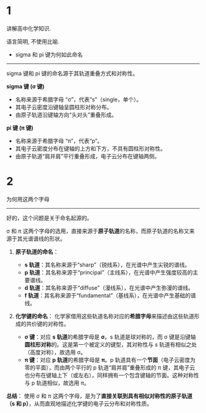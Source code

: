 # 1

讲解高中化学知识.

语言简明, 不使用比喻.

- sigma 和 pi 键为何如此命名

---

sigma 键和 pi 键的命名源于其轨道重叠方式和对称性。

**sigma 键 (σ 键)**

- 名称来源于希腊字母 “σ”，代表“s”（single，单个）。
- 其电子云密度沿键轴呈圆柱形对称分布。
- 由原子轨道沿键轴方向“头对头”重叠形成。

**pi 键 (π 键)**

- 名称来源于希腊字母 “π”，代表“p”。
- 其电子云密度分布在键轴的上方和下方，不具有圆柱形对称性。
- 由原子轨道“肩并肩”平行重叠形成，电子云分布在键轴两侧。

# 2

为何用这两个字母

---

好的，这个问题是关于命名起源的。

σ 和 π 这两个字母的选用，直接来源于**原子轨道**的名称，而原子轨道的名称又来源于其光谱谱线的形状。

1.  **原子轨道的命名**：

    - **s 轨道**：其名称来源于“sharp”（锐线系），在光谱中产生尖锐的谱线。
    - **p 轨道**：其名称来源于“principal”（主线系），在光谱中产生强度较高的主要谱线。
    - **d 轨道**：其名称来源于“diffuse”（漫线系），在光谱中产生弥漫的谱线。
    - **f 轨道**：其名称来源于“fundamental”（基线系），在光谱中产生基础的谱线。

2.  **化学键的命名**：
    化学家借用这些轨道名称对应的**希腊字母**来描述由这些轨道形成的共价键的对称性。
    - **σ 键**：对应 **s 轨道**的希腊字母是 **σ**。s 轨道是球对称的，而 σ 键是沿键轴**圆柱形对称**的。这是第一个被定义的键型，其对称性与 s 轨道有相似之处（高度对称），故选用 σ。
    - **π 键**：对应 **p 轨道**的希腊字母是 **π**。p 轨道具有一个**节面**（电子云密度为零的平面），而由两个平行的 p 轨道“肩并肩”重叠形成的 π 键，其电子云也分布在键轴上下（或左右），同样拥有一个包含键轴的节面。这种对称性与 p 轨道相似，故选用 π。

**总结**：
使用 σ 和 π 这两个字母，是为了**直接关联到具有相似对称性的原子轨道（s 和 p）**，从而直观地描述化学键的电子云分布和对称性质。
